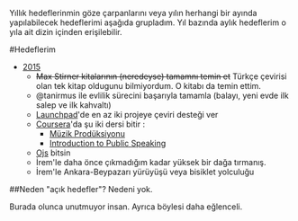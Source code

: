 Yıllık hedeflerinmin göze çarpanlarını veya yılın herhangi bir ayında yapılabilecek hedeflerimi aşağıda grupladım. 
Yıl bazında aylık hedeflerim o yıla ait dizin içinden erişilebilir.

#Hedeflerim

* [2015](https://github.com/hasantayyar/hedefler/blob/master/2015/README.md)
    * ~~Max Stirner kitalarının (neredeyse) tamamnı temin et~~ Türkçe çevirisi olan tek kitap oldugunu bilmiyordum. O kitabı da temin ettim.
    * @tanirmus ile evlilik sürecini başarıyla tamamla (balayı, yeni evde ilk salep ve ilk kahvaltı)
    * [Launchpad](https://translations.launchpad.net/~hasantayyar)'de en az iki projeye çeviri desteği ver 
    * [Coursera](https://www.coursera.org/user/i/a00f487b7e53c755b9f184f7e67fc462)'da şu iki dersi bitir :
        * [Müzik Prodüksiyonu](https://www.coursera.org/course/musicproduction)
        * [Introduction to Public Speaking](https://www.coursera.org/learn/publicspeaking)
    * [Ojs](http://ojs.io) bitsin
    * İrem'le daha önce çıkmadığım kadar yüksek bir dağa tırmanış.
    * İrem'le Ankara-Beypazarı yürüyüşü veya bisiklet yolculuğu

##Neden "açık hedefler"?
Nedeni yok.

Burada olunca unutmuyor insan. Ayrıca böylesi daha eğlenceli.
